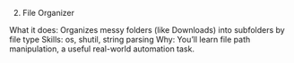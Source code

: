 2. File Organizer

What it does: Organizes messy folders (like Downloads) into subfolders by file type
Skills: os, shutil, string parsing
Why: You’ll learn file path manipulation, a useful real-world automation task.

